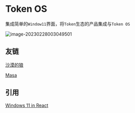 # Token OS

集成简单的`Window11`界面，将`Token`生态的产品集成与`Token OS`

![image-20230228003049501](C:\Users\Administrator\AppData\Roaming\Typora\typora-user-images\image-20230228003049501.png)

## 友链

[沙漠的狼](https://dotnet9.com/)

[Masa](https://www.masastack.com/blazor)

## 引用

[Windows 11 in React ](https://github.com/blueedgetechno/win11React)
